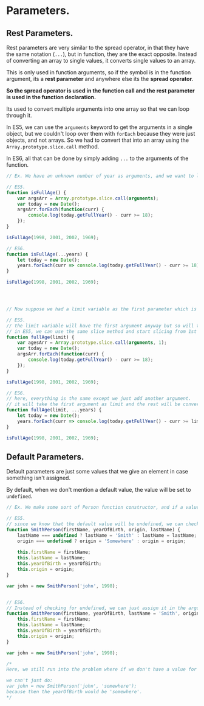 # Parameters.

## Rest Parameters.

Rest parameters are very similar to the spread operator, in that they have the same notation (`...`), but in function, they are the exact opposite. Instead of converting an array to single values, it converts single values to an array.

This is only used in function arguments, so if the symbol is in the function argument, its a **rest parameter** and anywhere else its the **spread operator**. 

**So the spread operator is used in the function call and the rest parameter is used in the function declaration.**

Its used to convert multiple arguments into one array so that we can loop through it.

In ES5, we can use the `arguments` keyword to get the arguments in a single object, but we couldn't loop over them with `forEach` because they were just objects, and not arrays. So we had to convert that into an array using the `Array.prototype.slice.call` method.

In ES6, all that can be done by simply adding `...` to the arguments of the function.

```js
// Ex. We have an unknown number of year as arguments, and we want to log to the console if people born in those years are of full age now.

// ES5.
function isFullAge() {
    var argsArr = Array.prototype.slice.call(arguments);
    var today = new Date();
    argsArr.forEach(function(curr) {
        console.log(today.getFullYear() - curr >= 18);
    });
}

isFullAge(1998, 2001, 2002, 1969);

// ES6.
function isFullAge(...years) {
    let today = new Date();
    years.forEach(curr => console.log(today.getFullYear() - curr >= 18));
}

isFullAge(1998, 2001, 2002, 1969);




// Now suppose we had a limit variable as the first parameter which is the full age (18 or 21 o r something else), followed by the usual lots of years.

// ES5.
// the limit variable will have the first argument anyway but so will the arguments keyword.
// in ES5, we can use the same slice method and start slicing from 1st index of the arguments.
function fullAge(limit) {
    var agesArr = Array.prototype.slice.call(arguments, 1);
    var today = new Date();
    argsArr.forEach(function(curr) {
        console.log(today.getFullYear() - curr >= 18);
    });
}

isFullAge(1998, 2001, 2002, 1969);

// ES6.
// here, everything is the same except we just add another argument.
// it will take the first argument as limit and the rest will be converted to an array with the rest parameter.
function fullAge(limit, ...years) {
    let today = new Date();
    years.forEach(curr => console.log(today.getFullYear() - curr >= limit)); 
}

isFullAge(1998, 2001, 2002, 1969);
```





## Default Parameters.

Default parameters are just some values that we give an element in case something isn't assigned.

By default, when we don't mention a default value, the value will be set to `undefined`.

```js
// Ex. We make some sort of Person function constructor, and if a value isn't provided when making a new object, we want the lastname of the person to be 'Smith'.

// ES5.
// since we know that the default value will be undefined, we can check for undefined and assign it something else.
function SmithPerson(firstName, yearOfBirth, origin, lastName) {
    lastName === undefined ? lastName = 'Smith' : lastName = lastName;
    origin === undefined ? origin = 'Somewhere' : origin = origin;
    
    this.firstName = firstName;
    this.lastName = lastName;
    this.yearOfBirth = yearOfBirth;
    this.origin = origin;
}

var john = new SmithPerson('john', 1998);


// ES6.
// Instead of checking for undefined, we can just assign it in the arguments.
function SmithPerson(firstName, yearOfBirth, lastName = 'Smith', origin = 'somewhere') {
    this.firstName = firstName;
    this.lastName = lastName;
    this.yearOfBirth = yearOfBirth;
    this.origin = origin;
}

var john = new SmithPerson('john', 1998);

/*
Here, we still run into the problem where if we don't have a value for an argument somewhere in the middle (like yearOfBirth here), we need to manually put in 'undefined' because we can't just skip values in calls.

we can't just do:
var john = new SmithPerson('john', 'somewhere');
because then the yearOfBirth would be 'somewhere'.
*/


```

